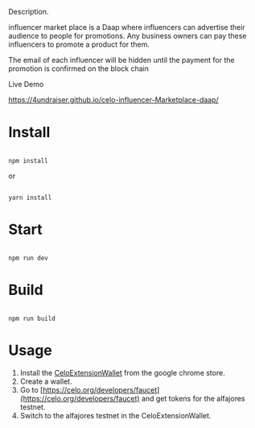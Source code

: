 Description.

influencer market place is a Daap where influencers can advertise their audience to people for promotions. Any business owners can pay these influencers to promote a product for them.

The email of each influencer will be hidden until the payment for the promotion is confirmed on the block chain


Live Demo

 https://4undraiser.github.io/celo-influencer-Marketplace-daap/



# Install

```

npm install

```

or 

```

yarn install

```

# Start

```

npm run dev

```

# Build

```

npm run build

```
# Usage
1. Install the [CeloExtensionWallet](https://chrome.google.com/webstore/detail/celoextensionwallet/kkilomkmpmkbdnfelcpgckmpcaemjcdh?hl=en) from the google chrome store.
2. Create a wallet.
3. Go to [https://celo.org/developers/faucet](https://celo.org/developers/faucet) and get tokens for the alfajores testnet.
4. Switch to the alfajores testnet in the CeloExtensionWallet.

